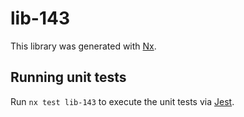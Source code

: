 # lib-143

This library was generated with [Nx](https://nx.dev).

## Running unit tests

Run `nx test lib-143` to execute the unit tests via [Jest](https://jestjs.io).
